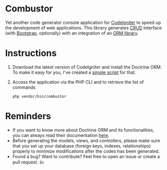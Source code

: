 Combustor
=========

Yet another code generator console application for [CodeIgniter](https://ellislab.com/codeigniter/) to speed up the development of web applications. This library generates [CRUD](http://en.wikipedia.org/wiki/Create,_read,_update_and_delete) interface (with [Bootstrap](http://www.getbootstrap.com), optionally) with an integration of an [ORM library](http://www.doctrine-project.org/).

Instructions
============

1. Download the latest version of CodeIgniter and install the Doctrine ORM. To make it easy for you, I've created a [simple script](https://github.com/rougin/ignite.php) for that.

2. Access the application via the PHP CLI and to retrieve the list of commands
	
	```php vendor/bin/combustor```

Reminders
=========
* If you want to know more about Doctrine ORM and its functionalities, you can always read their documentation [here](doctrine-orm.readthedocs.org/en/latest/tutorials/getting-started.html).
* Before generating the models, views, and controllers, please make sure that you set up your database (foreign keys, indexes, relationships) properly to minimize modifications after the codes has been generated.
* Found a bug? Want to contribute? Feel free to open an issue or create a pull request. :+1: